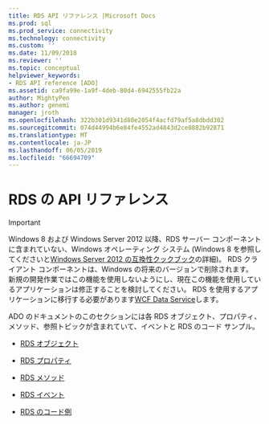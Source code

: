 ```yaml
---
title: RDS API リファレンス |Microsoft Docs
ms.prod: sql
ms.prod_service: connectivity
ms.technology: connectivity
ms.custom: ''
ms.date: 11/09/2018
ms.reviewer: ''
ms.topic: conceptual
helpviewer_keywords:
- RDS API reference [ADO]
ms.assetid: ca9fa99e-1a9f-4deb-80d4-6942555fb22a
author: MightyPen
ms.author: genemi
manager: jroth
ms.openlocfilehash: 322b301d9341d80e2054f4acfd79af5a8dbdd302
ms.sourcegitcommit: 074d44994b6e84fe4552ad4843d2ce0882b92871
ms.translationtype: MT
ms.contentlocale: ja-JP
ms.lasthandoff: 06/05/2019
ms.locfileid: "66694709"
---
```

# <a name="rds-api-reference"></a>RDS の API リファレンス
> [!IMPORTANT]
>  Windows 8 および Windows Server 2012 以降、RDS サーバー コンポーネントに含まれていない、Windows オペレーティング システム (Windows 8 を参照してくださいと[Windows Server 2012 の互換性クックブック](https://www.microsoft.com/download/details.aspx?id=27416)の詳細)。 RDS クライアント コンポーネントは、Windows の将来のバージョンで削除されます。 新規の開発作業ではこの機能を使用しないようにし、現在この機能を使用しているアプリケーションは修正することを検討してください。 RDS を使用するアプリケーションに移行する必要があります[WCF Data Service](https://go.microsoft.com/fwlink/?LinkId=199565)します。  
  
 ADO のドキュメントのこのセクションには各 RDS オブジェクト、プロパティ、メソッド、参照トピックが含まれていて、イベントと RDS のコード サンプル。  
  
-   [RDS オブジェクト](../../../ado/reference/rds-api/rds-objects.md)  
  
-   [RDS プロパティ](../../../ado/reference/rds-api/rds-properties.md)  
  
-   [RDS メソッド](../../../ado/reference/rds-api/rds-methods.md)  
  
-   [RDS イベント](../../../ado/reference/rds-api/rds-events.md)  
  
-   [RDS のコード例](../../../ado/reference/rds-api/rds-code-examples.md)


